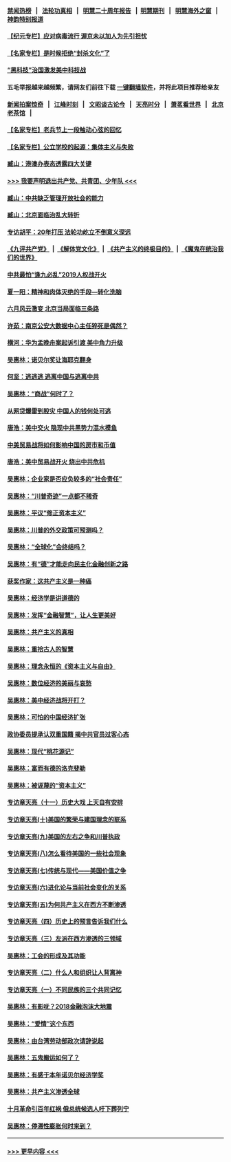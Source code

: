 #### [禁闻热榜](热点新闻.md?=0)  &nbsp;&nbsp;|&nbsp;&nbsp; [法轮功真相](https://github.com/gfw-breaker/truth/blob/master/README.md?=0) &nbsp;&nbsp;|&nbsp;&nbsp; [明慧二十周年报告](https://github.com/gfw-breaker/mh-reports/blob/master/README.md?=0) &nbsp;&nbsp;|&nbsp;&nbsp;[明慧期刊](https://github.com/gfw-breaker/mh-qikan) &nbsp;&nbsp;|&nbsp;&nbsp; [明慧海外之窗](https://github.com/gfw-breaker/mh-news/blob/master/README.md?=0) &nbsp;&nbsp;|&nbsp;&nbsp; [神韵特别报道](https://github.com/gfw-breaker/mh-news/blob/master/shenyun.md?=0)
#### [【纪元专栏】应对病毒流行 渥京未以加人为先引担忧](../pages/nsc423/n11875714.md?t=02272302) 
#### [【名家专栏】是时候拒绝“封杀文化”了](../pages/nsc423/n11814093.md?t=02272302) 
#### [“黑科技”治国激发美中科技战](../pages/nsc423/n11638056.md?t=02272302) 
#### 五毛举报越来越频繁，请网友们前往下载 [一键翻墙软件](https://github.com/gfw-breaker/ssr-accounts)，并将此项目推荐给亲友
#### [新闻拍案惊奇](https://github.com/gfw-breaker/banned-news/blob/master/pages/link4.md) &nbsp;&nbsp;|&nbsp;&nbsp; [江峰时刻](https://github.com/gfw-breaker/banned-news/blob/master/pages/link4.md) &nbsp;&nbsp;|&nbsp;&nbsp; [文昭谈古论今](https://github.com/gfw-breaker/banned-news/blob/master/pages/link4.md) &nbsp;&nbsp;|&nbsp;&nbsp; [天亮时分](https://github.com/gfw-breaker/banned-news/blob/master/pages/link4.md) &nbsp;&nbsp;|&nbsp;&nbsp; [萧茗看世界](https://github.com/gfw-breaker/banned-news/blob/master/pages/link4.md) &nbsp;&nbsp;|&nbsp;&nbsp; [北京老茶馆](https://github.com/gfw-breaker/banned-news/blob/master/pages/link4.md) &nbsp;&nbsp;|&nbsp;&nbsp; 
#### [【名家专栏】老兵节上一段触动心弦的回忆](../pages/nsc423/n11646016.md?t=02272302) 
#### [【名家专栏】公立学校的起源：集体主义与失败](../pages/nsc423/n11601833.md?t=02272302) 
#### [臧山：港澳办表态透露四大关键](../pages/nsc423/n11421628.md?t=02272302) 
#### [>>> 我要声明退出共产党、共青团、少年队 <<<](https://github.com/begood0513/goodnews/blob/master/quit/letter.md) 
#### [臧山：中共缺乏管理开放社会的能力](../pages/nsc423/n11407457.md?t=02272302) 
#### [臧山：北京面临治乱大转折](../pages/nsc423/n11406895.md?t=02272302) 
#### [专访胡平：20年打压 法轮功屹立不倒意义深远](../pages/nsc423/n11398800.md?t=02272302) 
#### [《九评共产党》](https://github.com/begood0513/9ping.md/blob/master/README.md) &nbsp;|&nbsp; [《解体党文化》](../../../../jtdwh.md/blob/master/README.md)  &nbsp;|&nbsp; [《共产主义的终极目的》](../../../../gczydzjmd.md/blob/master/README.md) &nbsp;|&nbsp; [《魔鬼在统治我们的世界》](../../../../mgztzwmdsj.md/blob/master/README.md) 
#### [中共最怕“逢九必乱”2019人权战开火](../pages/nsc423/n11385248.md?t=02272302) 
#### [夏一阳：精神和肉体灭绝的手段—转化洗脑](../pages/nsc423/n11368250.md?t=02272302) 
#### [六月风云激变 北京当局面临三条路](../pages/nsc423/n11313668.md?t=02272302) 
#### [许茹：南京公安大数据中心主任猝死是偶然？](../pages/nsc423/n11064744.md?t=02272302) 
#### [横河：华为孟晚舟案起诉引渡 美中角力升级](../pages/nsc423/n11027230.md?t=02272302) 
#### [吴惠林：诺贝尔奖让海耶克翻身](../pages/nsc423/n10890049.md?t=02272302) 
#### [何坚：逃逃逃 逃离中国与逃离中共](../pages/nsc423/n10592891.md?t=02272302) 
#### [吴惠林：“商战”何时了？](../pages/nsc423/n10573558.md?t=02272302) 
#### [从网贷爆雷到股灾 中国人的钱何处可逃](../pages/nsc423/n10572800.md?t=02272302) 
#### [唐浩：美中交火 隐现中共黑势力混水摸鱼](../pages/nsc423/n10544040.md?t=02272302) 
#### [中美贸易战将如何影响中国的房市和币值](../pages/nsc423/n10543697.md?t=02272302) 
#### [唐浩：美中贸易战开火 烧出中共危机](../pages/nsc423/n10540126.md?t=02272302) 
#### [吴惠林：企业家是否应负较多的“社会责任”](../pages/nsc423/n10535022.md?t=02272302) 
#### [吴惠林：“川普奇迹”一点都不稀奇](../pages/nsc423/n10512808.md?t=02272302) 
#### [吴惠林：平议“修正资本主义”](../pages/nsc423/n10495724.md?t=02272302) 
#### [吴惠林：川普的外交政策可预测吗？](../pages/nsc423/n10462387.md?t=02272302) 
#### [吴惠林：“全球化”会终结吗？](../pages/nsc423/n10452838.md?t=02272302) 
#### [吴惠林：有“德”才能走向民主化金融创新之路](../pages/nsc423/n10432292.md?t=02272302) 
#### [获奖作家：这共产主义是一种癌](../pages/nsc423/n10431541.md?t=02272302) 
#### [吴惠林：经济学是讲道德的](../pages/nsc423/n10398014.md?t=02272302) 
#### [吴惠林：发挥“金融智慧”，让人生更美好](../pages/nsc423/n10375019.md?t=02272302) 
#### [吴惠林：共产主义的真相](../pages/nsc423/n10351394.md?t=02272302) 
#### [吴惠林：重拾古人的智慧](../pages/nsc423/n10337691.md?t=02272302) 
#### [吴惠林：理念永恒的《资本主义与自由》](../pages/nsc423/n10316274.md?t=02272302) 
#### [吴惠林：数位经济的美丽与哀愁](../pages/nsc423/n10292946.md?t=02272302) 
#### [吴惠林：美中经济战将开打？](../pages/nsc423/n10258825.md?t=02272302) 
#### [吴惠林：可怕的中国经济扩张](../pages/nsc423/n10219147.md?t=02272302) 
#### [政协委员提承认双重国籍 揭中共官员过客心态](../pages/nsc423/n10208809.md?t=02272302) 
#### [吴惠林：现代“桃花源记”](../pages/nsc423/n10185234.md?t=02272302) 
#### [吴惠林：富而有德的洛克斐勒](../pages/nsc423/n10142264.md?t=02272302) 
#### [吴惠林：被诬蔑的“资本主义”](../pages/nsc423/n10124816.md?t=02272302) 
#### [专访章天亮（十一）历史大戏 上天自有安排](../pages/nsc423/n10094905.md?t=02272302) 
#### [专访章天亮(十)美国的繁荣与建国理念的联系](../pages/nsc423/n10094899.md?t=02272302) 
#### [专访章天亮(九)美国的左右之争和川普执政](../pages/nsc423/n10094889.md?t=02272302) 
#### [专访章天亮(八)怎么看待美国的一些社会现象](../pages/nsc423/n10094857.md?t=02272302) 
#### [专访章天亮(七)传统与现代——美国价值之争](../pages/nsc423/n10093140.md?t=02272302) 
#### [专访章天亮(六)进化论与当前社会变化的关系](../pages/nsc423/n10092036.md?t=02272302) 
#### [专访章天亮(五)为何共产主义在西方不断渗透](../pages/nsc423/n10083620.md?t=02272302) 
#### [专访章天亮（四）历史上的预言告诉我们什么](../pages/nsc423/n10083606.md?t=02272302) 
#### [专访章天亮（三）左派在西方渗透的三领域](../pages/nsc423/n10081115.md?t=02272302) 
#### [吴惠林：工会的形成及其功能](../pages/nsc423/n10080633.md?t=02272302) 
#### [专访章天亮（二）什么人和组织让人背离神](../pages/nsc423/n10076637.md?t=02272302) 
#### [专访章天亮（一）不同民族的三个共同记忆](../pages/nsc423/n10074188.md?t=02272302) 
#### [吴惠林：有影呒？2018金融泡沫大地震](../pages/nsc423/n10040534.md?t=02272302) 
#### [吴惠林：“爱情”这个东西](../pages/nsc423/n10019423.md?t=02272302) 
#### [吴惠林：由台湾劳动部政次请辞说起](../pages/nsc423/n9979679.md?t=02272302) 
#### [吴惠林：五鬼搬运如何了？](../pages/nsc423/n9925338.md?t=02272302) 
#### [吴惠林：有感于本年诺贝尔经济学奖](../pages/nsc423/n9871883.md?t=02272302) 
#### [吴惠林：共产主义渗透全球](../pages/nsc423/n9812748.md?t=02272302) 
#### [十月革命引百年红祸 俄总统候选人吁下葬列宁](../pages/nsc423/n9810182.md?t=02272302) 
#### [吴惠林：停滞性膨胀何时来到？](../pages/nsc423/n9764136.md?t=02272302) 

----
#### [ >>> 更早内容 <<< ](../indexes/nsc423-earlier.md)
